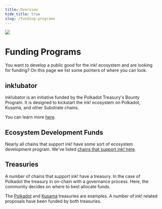 ```yaml
---
title: Overview
hide_title: true
slug: /funding-programs
---
```


<img src="/img/title/funding-programs.svg" className="titlePic" />

# Funding Programs

You want to develop a public good for the ink! ecosystem and are
looking for funding? On this page we list some pointers of where you can look.

## ink!ubator

ink!ubator is an initiative funded by the Polkadot Treasury's Bounty Program. It is designed to
kickstart the ink! ecosystem on Polkadot, Kusama, and other Substrate chains.

You can learn more [here](/ubator).

## Ecosystem Development Funds

Nearly all chains that support ink! have some sort of ecosystem development program.
We've listed [chains that support ink! here](docs/introro/where-to-deploy.md).

## Treasuries

A number of chains that support ink! have a treasury. In the case of Polkadot the 
treasury in on-chain with a governance process. Here, the community decides on
where to best allocate funds.

The [Polkadot](https://polkadot.polkassembly.io/) and [Kusama](https://kusama.polkassembly.io/)
treasuries are examples. A number of ink! related proposals have been funded by both treasuries.